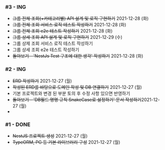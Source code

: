 ### #3 - ING
- ~~그룹 전체 조회(+카테고리별) API 설계 및 로직 구현하기~~ 2021-12-28 (화)
- ~~그룹 전체 조회 서비스 로직 테스트 작성하기~~ 2021-12-28 (화)
- ~~그룹 전체 조회 e2e 테스트 작성하기~~ 2021-12-28 (화)
- ~~그룹 상세 조회 API 설계 및 로직 구현하기~~ 2021-12-29 (수)
- 그룹 상제 조회 서비스 로직 테스트 작성하기
- 그룹 상세 조회 e2e 테스트 작성하기
- ~~돌아보기 - 'NestJs Test 구조에 대한 생각' 작성하기~~  2021-12-28 (화)

### #2 - ING
- ~~ERD 작성하기~~ 2021-12-27 (월)
- ~~작성된 ERD를 바탕으로 도메인 작성 및 DB 연결하기~~ 2021-12-27 (월)
- 기본 프로젝트와 변경 된 부분 토의 후 수정 사항 있으면 반영하기
- ~~돌아보기 - 'DB필드 명명 규칙 SnakeCase로 설정하기' 문서 작성하기~~2021-12-27 (월)
- 
### #1 - DONE
- ~~NestJS 프로젝트 생성~~ 2021-12-27 (월)
- ~~TypeORM, PG 등 기본 라이브러리 구성~~ 2021-12-27 (월)